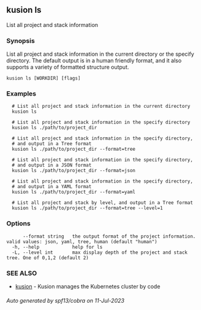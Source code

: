 ## kusion ls

List all project and stack information

### Synopsis

List all project and stack information in the current directory or the specify directory. The default output is in a human friendly format, and it also supports a variety of formatted structure output.

```
kusion ls [WORKDIR] [flags]
```

### Examples

```
  # List all project and stack information in the current directory
  kusion ls
  
  # List all project and stack information in the specify directory
  kusion ls ./path/to/project_dir
  
  # List all project and stack information in the specify directory,
  # and output in a Tree format
  kusion ls ./path/to/project_dir --format=tree
  
  # List all project and stack information in the specify directory,
  # and output in a JSON format
  kusion ls ./path/to/project_dir --format=json
  
  # List all project and stack information in the specify directory,
  # and output in a YAML format
  kusion ls ./path/to/project_dir --format=yaml
  
  # List all project and stack by level, and output in a Tree format
  kusion ls ./path/to/project_dir --format=tree --level=1
```

### Options

```
      --format string   the output format of the project information. valid values: json, yaml, tree, human (default "human")
  -h, --help            help for ls
  -L, --level int       max display depth of the project and stack tree. One of 0,1,2 (default 2)
```

### SEE ALSO

* [kusion](kusion.md)	 - Kusion manages the Kubernetes cluster by code

###### Auto generated by spf13/cobra on 11-Jul-2023
